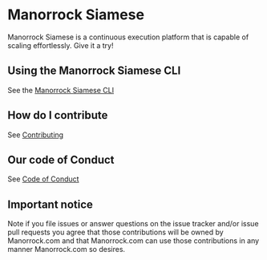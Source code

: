 # Manorrock Siamese

Manorrock Siamese is a continuous execution platform that is capable of
scaling effortlessly. Give it a try!

## Using the Manorrock Siamese CLI

See the [Manorrock Siamese CLI](siamese-cli/README.md)

## How do I contribute

See [Contributing](CONTRIBUTING.md)

## Our code of Conduct

See [Code of Conduct](CODE_OF_CONDUCT.md)

## Important notice

Note if you file issues or answer questions on the issue tracker and/or issue
pull requests you agree that those contributions will be owned by Manorrock.com
and that Manorrock.com can use those contributions in any manner Manorrock.com
so desires.
